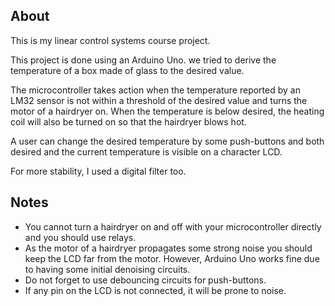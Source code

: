 ## About
This is my linear control systems course project.

This project is done using an Arduino Uno. we tried to derive the temperature of a box made 
of glass to the desired value. 

The microcontroller takes action when the temperature reported by an LM32 sensor is not within
a threshold of the desired value and turns the motor of a hairdryer on. When the temperature
is below desired, the heating coil will also be turned on so that the hairdryer blows hot.

A user can change the desired temperature by some push-buttons and both desired and the current
temperature is visible on a character LCD. 

For more stability, I used a digital filter too.

## Notes
* You cannot turn a hairdryer on and off with your microcontroller directly and you should 
use relays.
* As the motor of a hairdryer propagates some strong noise you should keep the LCD far from
the motor. However, Arduino Uno works fine due to having some initial denoising circuits.
* Do not forget to use debouncing circuits for push-buttons.
* If any pin on the LCD is not connected, it will be prone to noise.